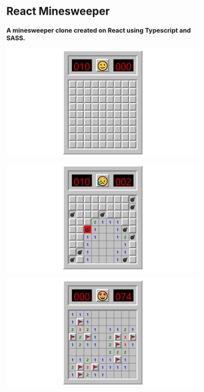 # React Minesweeper

### A minesweeper clone created on React using Typescript and SASS.

![](./screenshots/minesweeper-neutral.png)

![](./screenshots/minesweeper-lost.png)

![](./screenshots/minesweeper-won.png)